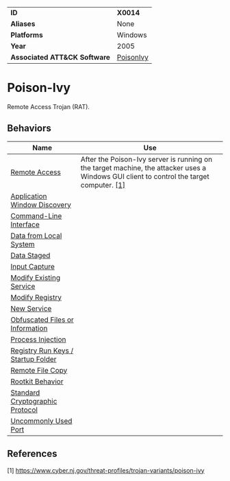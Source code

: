 |||
|---------|------------------------|
|**ID**|**X0014**|
|**Aliases**|None|
|**Platforms**|Windows|
|**Year**| 2005 |
|**Associated ATT&CK Software**|[PoisonIvy](https://attack.mitre.org/software/S0012/)|


Poison-Ivy
==========
Remote Access Trojan (RAT).

Behaviors
---------
|Name|Use|
|---------------------|-------------------------------------------------------|
|[Remote Access](https://github.com/MBCProject/mbc-markdown/blob/master/impact/remote-access.md)|After the Poison-Ivy server is running on the target machine, the attacker uses a Windows GUI client to control the target computer. [[1]](#1)|
|[Application Window Discovery](https://github.com/MBCProject/mbc-markdown/blob/master/discovery/app-window-discover.md)||
|[Command-Line Interface](https://github.com/MBCProject/mbc-markdown/blob/master/execution/command-line.md)||
|[Data from Local System](https://github.com/MBCProject/mbc-markdown/blob/master/collection/data-local-system.md)||
|[Data Staged](https://github.com/MBCProject/mbc-markdown/blob/master/collection/data-staged.md)||
|[Input Capture](https://github.com/MBCProject/mbc-markdown/blob/master/collection/input-capture.md)||
|[Modify Existing Service](https://github.com/MBCProject/mbc-markdown/blob/master/persistence/modify-service.md)||
|[Modify Registry](https://github.com/MBCProject/mbc-markdown/blob/master/defense-evasion/modify-reg.md)||
|[New Service](https://github.com/MBCProject/mbc-markdown/blob/master/persistence/new-service.md)||
|[Obfuscated Files or Information](https://github.com/MBCProject/mbc-markdown/blob/master/defense-evasion/obfuscate-files.md)||
|[Process Injection](https://github.com/MBCProject/mbc-markdown/blob/master/defense-evasion/process-inject.md)||
|[Registry Run Keys / Startup Folder](https://github.com/MBCProject/mbc-markdown/blob/master/persistence/registry-run-startup.md)||
|[Remote File Copy](https://github.com/MBCProject/mbc-markdown/blob/master/command-and-control/remote-file-copy.md)||
|[Rootkit Behavior](https://github.com/MBCProject/mbc-markdown/blob/master/defense-evasion/rootkit-behavior.md)||
|[Standard Cryptographic Protocol](https://github.com/MBCProject/mbc-markdown/blob/master/command-and-control/std-crypto-protocol.md)||
|[Uncommonly Used Port](https://github.com/MBCProject/mbc-markdown/blob/master/command-and-control/uncommon-port.md)||

References
----------
<a name="1">[1]</a> https://www.cyber.nj.gov/threat-profiles/trojan-variants/poison-ivy
 